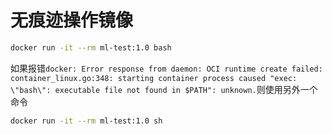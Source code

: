 # 无痕迹操作镜像

```sh
docker run -it --rm ml-test:1.0 bash
```

如果报错`docker: Error response from daemon: OCI runtime create failed: container_linux.go:348: starting container process caused "exec: \"bash\": executable file not found in $PATH": unknown.`则使用另外一个命令

```sh
docker run -it --rm ml-test:1.0 sh
```

